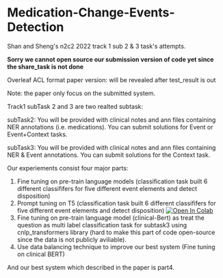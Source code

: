 # Medication-Change-Events-Detection
Shan and Sheng's n2c2 2022 track 1 sub 2 &amp; 3 task's attempts.

**Sorry we cannot open source our submission version of code yet since the share_task is not done**

Overleaf ACL format paper version: will be revealed after test_result is out

Note: the paper only focus on the submitted system.

Track1 subTask 2 and 3 are two realted subtask:

  subTask2:
  You will be provided with clinical notes and ann files containing NER annotations (i.e. medications). You can submit solutions for Event or Event+Context tasks.

  subTask3: 
  You will be provided with clinical notes and ann files containing NER & Event annotations. You can submit solutions for the Context task.

Our experiements consist four major parts:

1. Fine tuning on pre-train language models (classification task built 6 different classififers for five different event elements and detect disposition)
2. Prompt tuning on T5 (classification task built 6 different classififers for five different event elements and detect disposition) [![Open In Colab](https://colab.research.google.com/assets/colab-badge.svg)](https://colab.research.google.com/drive/1ugU_2uFNXhQUKQqaOAKNXTLAioCaoCDt?usp=sharing)
3. Fine tuning on pre-train language model (clinical-Bert) as treat the question as multi label classification task for subtask3 using cnlp_transformers library (hard to make this part of code open-source since the data is not publicly aviliable).
4. Use data balancing technique to improve our best system (Fine tuning on clinical BERT)

And our best system which described in the paper is part4.
